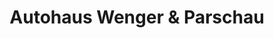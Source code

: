 ---
title: "Autohaus Wenger & Parschau"
url: /bielefeld/autohaus-wenger-und-parschau/
shop: Autohaus
---